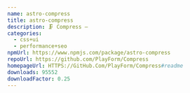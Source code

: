 ```yaml
---
name: astro-compress
title: astro-compress
description: 🗜️ Compress —
categories:
  - css+ui
  - performance+seo
npmUrl: https://www.npmjs.com/package/astro-compress
repoUrl: https://github.com/PlayForm/Compress
homepageUrl: HTTPS://GitHub.Com/PlayForm/Compress#readme
downloads: 95552
downloadFactor: 0.25
---
```

